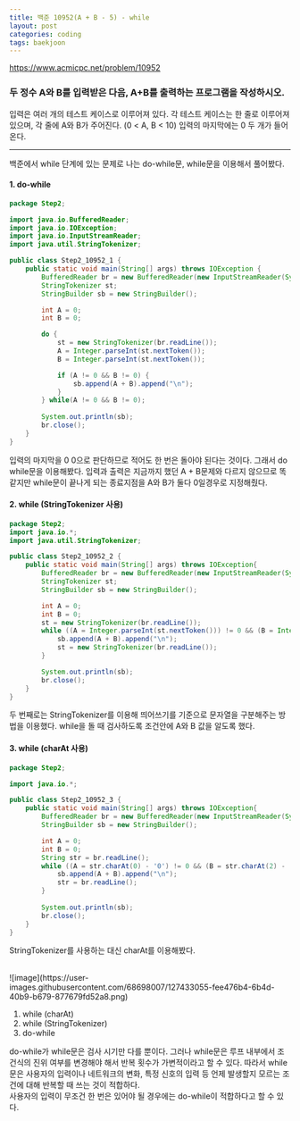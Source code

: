 ```yaml
---
title: 백준 10952(A + B - 5) - while
layout: post
categories: coding
tags: baekjoon
---
```

<https://www.acmicpc.net/problem/10952>
### 두 정수 A와 B를 입력받은 다음, A+B를 출력하는 프로그램을 작성하시오.
입력은 여러 개의 테스트 케이스로 이루어져 있다.
각 테스트 케이스는 한 줄로 이루어져 있으며, 각 줄에 A와 B가 주어진다. (0 < A, B < 10)
입력의 마지막에는 0 두 개가 들어온다.
<hr>    

백준에서 while 단계에 있는 문제로 나는 do-while문, while문을 이용해서 풀어봤다.    

#### 1. do-while
```java
package Step2;

import java.io.BufferedReader;
import java.io.IOException;
import java.io.InputStreamReader;
import java.util.StringTokenizer;

public class Step2_10952_1 {
    public static void main(String[] args) throws IOException {
        BufferedReader br = new BufferedReader(new InputStreamReader(System.in));
        StringTokenizer st;
        StringBuilder sb = new StringBuilder();

        int A = 0;
        int B = 0;

        do {
            st = new StringTokenizer(br.readLine());
            A = Integer.parseInt(st.nextToken());
            B = Integer.parseInt(st.nextToken());

            if (A != 0 && B != 0) {
                sb.append(A + B).append("\n");
            }
        } while(A != 0 && B != 0);
        
        System.out.println(sb);
        br.close();
    }
}
```    
입력의 마지막을 0 0으로 판단하므로 적어도 한 번은 돌아야 된다는 것이다. 그래서 do while문을 이용해봤다.
입력과 출력은 지금까지 했던 A + B문제와 다르지 않으므로 똑같지만 while문이 끝나게 되는 종료지점을 
A와 B가 둘다 0일경우로 지정해줬다.   

#### 2. while (StringTokenizer 사용)
```java
package Step2;
import java.io.*;
import java.util.StringTokenizer;

public class Step2_10952_2 {
    public static void main(String[] args) throws IOException{
        BufferedReader br = new BufferedReader(new InputStreamReader(System.in));
        StringTokenizer st;
        StringBuilder sb = new StringBuilder();

        int A = 0;
        int B = 0;
        st = new StringTokenizer(br.readLine());
        while ((A = Integer.parseInt(st.nextToken())) != 0 && (B = Integer.parseInt(st.nextToken())) != 0) {
            sb.append(A + B).append("\n");
            st = new StringTokenizer(br.readLine());
        }

        System.out.println(sb);
        br.close();
    }
}
```    

두 번째로는 StringTokenizer를 이용해 띄어쓰기를 기준으로 문자열을 구분해주는 방법을 이용했다.
while을 돌 때 검사하도록 조건안에 A와 B 값을 알도록 했다.    

#### 3. while (charAt 사용)
```java
package Step2;

import java.io.*;

public class Step2_10952_3 {
    public static void main(String[] args) throws IOException{
        BufferedReader br = new BufferedReader(new InputStreamReader(System.in));
        StringBuilder sb = new StringBuilder();

        int A = 0;
        int B = 0;
        String str = br.readLine();
        while ((A = str.charAt(0) - '0') != 0 && (B = str.charAt(2) - '0') != 0) {
            sb.append(A + B).append("\n");
            str = br.readLine();
        }
        
        System.out.println(sb);
        br.close();
    }
}
```    

StringTokenizer를 사용하는 대신 charAt를 이용해봤다.

<br>
![image](https://user-images.githubusercontent.com/68698007/127433055-fee476b4-6b4d-40b9-b679-877679fd52a8.png)

1. while (charAt)
2. while (StringTokenizer)
3. do-while
    
    
do-while가 while문은 검사 시기만 다를 뿐이다. 그러나 while문은 루프 내부에서 조건식의 진위 여부를 변경해야 해서 반복 횟수가 가변적이라고 할 수 있다.
따라서 while문은 사용자의 입력이나 네트워크의 변화, 특정 신호의 입력 등 언제 발생할지 모르는 조건에 대해 반복할 때 쓰는 것이 적합하다.    
사용자의 입력이 무조건 한 번은 있어야 될 경우에는 do-while이 적합하다고 할 수 있다.
